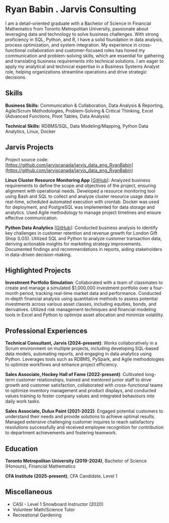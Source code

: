 # Ryan Babin . Jarvis Consulting

I am a detail-oriented graduate with a Bachelor of Science in Financial Mathematics from Toronto Metropolitan University, passionate about leveraging data and technology to solve business challenges. With strong proficiency in SQL, Python, and R, I have a solid foundation in data analysis, process optimization, and system integration. My experience in cross-functional collaboration and customer-focused roles has honed my communication and problem-solving skills, which are essential for gathering and translating business requirements into technical solutions. I am eager to apply my analytical and technical expertise in a Business Systems Analyst role, helping organizations streamline operations and drive strategic decisions.

## Skills

**Business Skills:** Communication & Collaboration, Data Analysis & Reporting, Agile/Scrum Methodologies, Problem-Solving & Critical Thinking, Excel (Advanced Functions, Pivot Tables, Data Analysis)

**Technical Skills:** RDBMS/SQL, Data Modeling/Mapping, Python Data Analytics, Linux, Docker

## Jarvis Projects

Project source code: [https://github.com/jarviscanada/jarvis_data_eng_RyanBabin](https://github.com/jarviscanada/jarvis_data_eng_RyanBabin)


**Linux Cluster Resource Monitoring App** [[GitHub](https://github.com/jarviscanada/jarvis_data_eng_RyanBabin/tree/master/linux_sql)]: Analyzed business requirements to define the scope and objectives of the project, ensuring alignment with operational needs. Developed a resource monitoring tool using Bash and SQL to collect and analyze cluster resource usage data in real-time, scheduled automated execution with crontab. Docker was used for deployment, and PostgreSQL was implemented for data storage and analytics. Used Agile methodology to manage project timelines and ensure effective communication.

**Python Data Analytics** [[GitHub](https://github.com/jarviscanada/jarvis_data_eng_RyanBabin/tree/master/python_data_anlytics)]: Conducted business analysis to identify key challenges in customer retention and revenue growth for London Gift Shop (LGS). Utilized SQL and Python to analyze customer transaction data, deriving actionable insights for marketing strategy improvements. Documented findings and recommendations in reports, aiding stakeholders in data-driven decision-making.


## Highlighted Projects
**Investment Portfolio Simulation**: Collaborated with a team of classmates to create and manage a simulated $1,000,000 investment portfolio over a four-month period, tracking real-time market data and performance. Conducted in-depth financial analysis using quantitative methods to assess potential investments across various asset classes, including equities, bonds, and derivatives. Utilized risk management techniques and financial modeling tools in Excel and Python to optimize asset allocation and minimize volatility.


## Professional Experiences

**Technical Consultant, Jarvis (2024-present)**: Works collaboratively in a Scrum environment on multiple projects, including developing SQL-based data models, automating reports, and engaging in data analytics using Python. Leverages tools such as RDBMS, PySpark, and Agile methodologies to optimize workflows and enhance project efficiency.

**Sales Associate, Hockey Hall of Fame (2022-present)**: Cultivated long-term customer relationships, trained and mentored junior staff to drive growth and customer satisfaction, collaborated with cross-functional teams to optimize inventory management and product displays, and conducted values training to foster company values and integrated behaviours into daily work tasks.

**Sales Associate, Dulux Paint (2021-2022)**: Engaged potential customers to understand their needs and provide solutions to achieve optimal results. Managed extensive challenging customer inquires to reach satisfactory resolutions successfully and received employee recognition for contribution to department achievements and fostering teamwork.


## Education
**Toronto Metropolitan University (2019-2024)**, Bachelor of Science (Honours), Financial Mathematics

**CFA Institute (2025-present)**, CFA Candidate, Level 1


## Miscellaneous
- CASI - Level 1 Snowboard Instructor (2020)
- Volunteer Math/Science Tutor
- Recreational Gardening